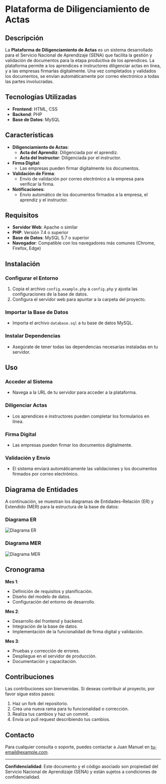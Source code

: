 # Plataforma de Diligenciamiento de Actas

## Descripción

La **Plataforma de Diligenciamiento de Actas** es un sistema desarrollado para el Servicio Nacional de Aprendizaje (SENA) que facilita la gestión y validación de documentos para la etapa productiva de los aprendices. La plataforma permite a los aprendices e instructores diligenciar actas en línea, y a las empresas firmarlas digitalmente. Una vez completados y validados los documentos, se envían automáticamente por correo electrónico a todas las partes involucradas.

## Tecnologías Utilizadas

- **Frontend**: HTML, CSS
- **Backend**: PHP
- **Base de Datos**: MySQL

## Características

- **Diligenciamiento de Actas**:
  - **Acta del Aprendiz**: Diligenciada por el aprendiz.
  - **Acta del Instructor**: Diligenciada por el instructor.
- **Firma Digital**:
  - Las empresas pueden firmar digitalmente los documentos.
- **Validación de Firma**:
  - Envío de validación por correo electrónico a la empresa para verificar la firma.
- **Notificaciones**:
  - Envío automático de los documentos firmados a la empresa, el aprendiz y el instructor.

## Requisitos

- **Servidor Web**: Apache o similar
- **PHP**: Versión 7.4 o superior
- **Base de Datos**: MySQL 5.7 o superior
- **Navegador**: Compatible con los navegadores más comunes (Chrome, Firefox, Edge)

## Instalación

### Configurar el Entorno

1. Copia el archivo `config.example.php` a `config.php` y ajusta las configuraciones de la base de datos.
2. Configura el servidor web para apuntar a la carpeta del proyecto.

### Importar la Base de Datos

- Importa el archivo `database.sql` a tu base de datos MySQL.

### Instalar Dependencias

- Asegúrate de tener todas las dependencias necesarias instaladas en tu servidor.

## Uso

### Acceder al Sistema

- Navega a la URL de tu servidor para acceder a la plataforma.

### Diligenciar Actas

- Los aprendices e instructores pueden completar los formularios en línea.

### Firma Digital

- Las empresas pueden firmar los documentos digitalmente.

### Validación y Envío

- El sistema enviará automáticamente las validaciones y los documentos firmados por correo electrónico.

## Diagrama de Entidades

A continuación, se muestran los diagramas de Entidades-Relación (ER) y Extendido (MER) para la estructura de la base de datos:

### Diagrama ER

![Diagrama ER](ruta/a/diagrama-er.png)

### Diagrama MER

![Diagrama MER](ruta/a/diagrama-mer.png)

## Cronograma

**Mes 1**:
- Definición de requisitos y planificación.
- Diseño del modelo de datos.
- Configuración del entorno de desarrollo.

**Mes 2**:
- Desarrollo del frontend y backend.
- Integración de la base de datos.
- Implementación de la funcionalidad de firma digital y validación.

**Mes 3**:
- Pruebas y corrección de errores.
- Despliegue en el servidor de producción.
- Documentación y capacitación.

## Contribuciones

Las contribuciones son bienvenidas. Si deseas contribuir al proyecto, por favor sigue estos pasos:

1. Haz un fork del repositorio.
2. Crea una nueva rama para tu funcionalidad o corrección.
3. Realiza tus cambios y haz un commit.
4. Envía un pull request describiendo tus cambios.

## Contacto

Para cualquier consulta o soporte, puedes contactar a Juan Manuel en [tu-email@example.com](mailto:tu-email@example.com).

---

**Confidencialidad**: Este documento y el código asociado son propiedad del Servicio Nacional de Aprendizaje (SENA) y están sujetos a condiciones de confidencialidad.

